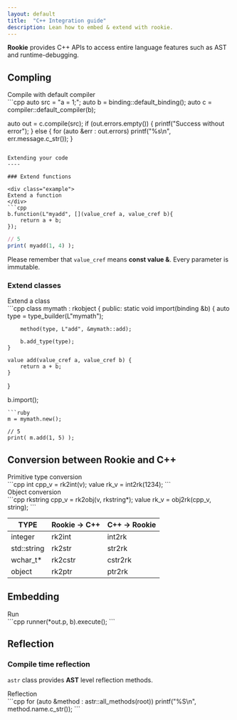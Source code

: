 ```yaml
---
layout: default
title:  "C++ Integration guide"
description: Lean how to embed & extend with rookie.
---
```


__Rookie__ provides C++ APIs to access entire language features such as AST and runtime-debugging.

Compling
----

<div class="example">
Compile with default compiler
</div>
```cpp
auto src = "a = 1;";
auto b = binding::default_binding();
auto c = compiler::default_compiler(b);

auto out = c.compile(src);
if (out.errors.empty()) {
    printf("Success without error");
}
else {
    for (auto &err : out.errors)
        printf("%s\n", err.message.c_str());
}
```

Extending your code
----

### Extend functions

<div class="example">
Extend a function
</div>
```cpp
b.function(L"myadd", [](value_cref a, value_cref b){
    return a + b;
});
```
```ruby
// 5
print( myadd(1, 4) );
```

Please remember that `value_cref` means __const value &__. Every parameter is immutable.

### Extend classes

<div class="example">
Extend a class
</div>
```cpp
class mymath : rkobject<mymath> {
public:
    static void import(binding &b) {
        auto type = type_builder(L"mymath");

        method(type, L"add", &mymath::add);

        b.add_type(type);
    }

    value add(value_cref a, value_cref b) {
        return a + b;
    }
}

b.import<mymath>();
```
```ruby
m = mymath.new();

// 5
print( m.add(1, 5) );
```

Conversion between Rookie and C++
----

<div class="example">
Primitive type conversion
</div>
```cpp
int   cpp_v = rk2int(v);
value rk_v  = int2rk(1234);
```

<div class="example">
Object conversion
</div>
```cpp
rkstring cpp_v = rk2obj(v, rkstring*);
value    rk_v  = obj2rk(cpp_v, string);
```

|TYPE        |Rookie → C++  |C++ → Rookie  |
|------------|--------------|--------------|
|integer     |rk2int        |int2rk        |
|std::string |rk2str        |str2rk        |
|wchar_t*    |rk2cstr       |cstr2rk       |
|object      |rk2ptr        |ptr2rk        |

Embedding
----

<div class="example">
Run
</div>
```cpp
runner(*out.p, b).execute();
```

Reflection
----

### Compile time reflection

`astr` class provides __AST__ level reflection methods.

<div class="example">
Reflection
</div>
```cpp
for (auto &method : astr::all_methods(root))
    printf("%S\n", method.name.c_str());
```
